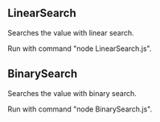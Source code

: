 ## LinearSearch

Searches the value with linear search.

Run with command "node LinearSearch.js".

## BinarySearch

Searches the value with binary search.

Run with command "node BinarySearch.js".
